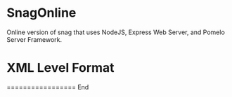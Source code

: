 SnagOnline
==========

Online version of snag that uses NodeJS, Express Web Server, and Pomelo Server Framework.


XML Level Format
================

<maps>
	<map name="map1" width="1000" height="1000">
		<hooks>
			<hook x="100" y="100"></hook>
		</hooks>
		<walls>
			<wall x= "100" y="100" height="200" width="40"></wall>
		</walls>
	</map>
</maps>

=================
End
